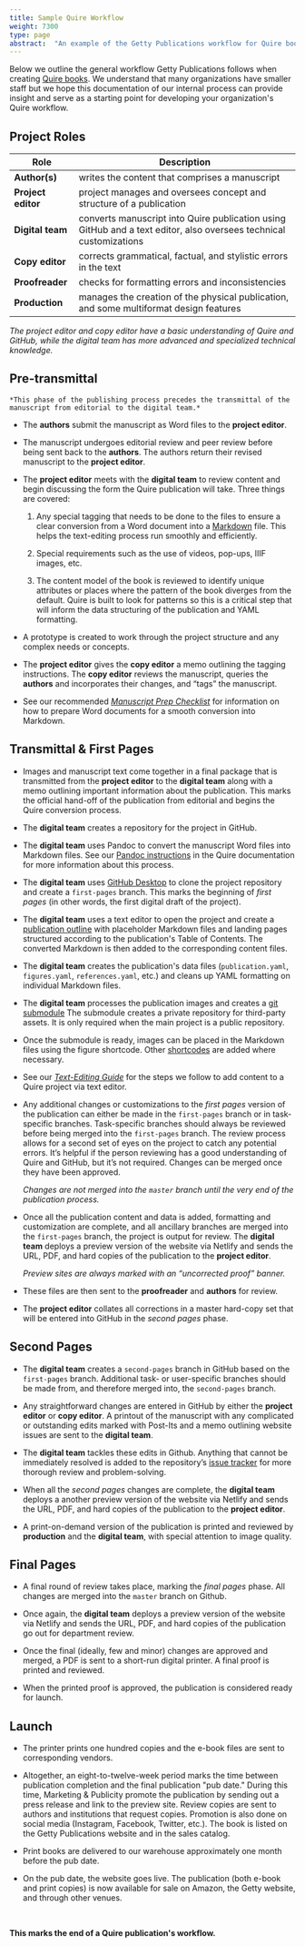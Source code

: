 ```yaml
---
title: Sample Quire Workflow
weight: 7300
type: page
abstract:  "An example of the Getty Publications workflow for Quire books"
---
```


Below we outline the general workflow Getty Publications follows when creating [Quire books](https://www.getty.edu/publications/digital/digitalpubs.html). We understand that many organizations have smaller staff but we hope this documentation of our internal process can provide insight and serve as a starting point for developing your organization's Quire workflow.

## Project Roles

| Role | Description |
| -- | -- |
| **Author(s)** | writes the content that comprises a manuscript |
| **Project editor** | project manages and oversees concept and structure of a publication |
| **Digital team** | converts manuscript into Quire publication using GitHub and a text editor, also oversees technical customizations |
| **Copy editor** | corrects grammatical, factual, and stylistic errors in the text |
| **Proofreader** | checks for formatting errors and inconsistencies |
| **Production** | manages the creation of the physical publication, and some multiformat design features |

*The project editor and copy editor have a basic understanding of Quire and GitHub, while the digital team has more advanced and specialized technical knowledge.*

## Pre-transmittal

    *This phase of the publishing process precedes the transmittal of the manuscript from editorial to the digital team.*

- The **authors** submit the manuscript as Word files to the **project editor**.

- The manuscript undergoes editorial review and peer review before being sent back to the **authors**. The authors return their revised manuscript to the **project editor**.

- The **project editor** meets with the **digital team** to review content and begin discussing the form the Quire publication will take. Three things are covered:

    1. Any special tagging that needs to be done to the files to ensure a clear conversion from a Word document into a [Markdown](/docs-v1/fundamentals/#markdown-basics) file. This helps the text-editing process run smoothly and efficiently.

    2. Special requirements such as the use of videos, pop-ups, IIIF images, etc.

    3. The content model of the book is reviewed to identify unique attributes or places where the pattern of the book diverges from the default. Quire is built to look for patterns so this is a critical step that will inform the data structuring of the publication and YAML formatting.

- A prototype is created to work through the project structure and any complex needs or concepts.

- The **project editor** gives the **copy editor** a memo outlining the tagging instructions. The **copy editor** reviews the manuscript, queries the **authors** and incorporates their changes, and “tags” the manuscript.

<div class="box tip">

- See our recommended [*Manuscript Prep Checklist*](/resources/manuscript-prep/) for information on how to prepare Word documents for a smooth conversion into Markdown.

</div>

## Transmittal & First Pages

-   Images and manuscript text come together in a final package that is transmitted from the **project editor** to the **digital team** along with a memo outlining important information about the publication. This marks the official hand-off of the publication from editorial and begins the Quire conversion process.

-   The **digital team** creates a repository for the project in GitHub.

-   The **digital team** uses Pandoc to convert the manuscript Word files into Markdown files. See our [Pandoc instructions](/docs-v1/fundamentals/#microsoft-word-to-markdown-conversion) in the Quire documentation for more information about this process.

-   The **digital team** uses [GitHub Desktop](/docs-v1/github/) to clone the project repository and create a `first-pages` branch. This marks the beginning of *first pages* (in other words, the first digital draft of the project).

-   The **digital team** uses a text editor to open the project and create a [publication outline](/docs-v1/getting-started/#create-a-publication-outline) with placeholder Markdown files and landing pages structured according to the publication's Table of Contents. The converted Markdown is then added to the corresponding content files.

-   The **digital team** creates the publication's data files (`publication.yaml`, `figures.yaml`, `references.yaml`, etc.) and cleans up YAML formatting on individual Markdown files.

-   The **digital team** processes the publication images and creates a [git submodule](https://github.blog/2016-02-01-working-with-submodules/) The submodule creates a private repository for third-party assets. It is only required when the main project is a public repository.

-   Once the submodule is ready, images can be placed in the Markdown files using the figure shortcode. Other [shortcodes](/docs-v1/page-content/#use-shortcodes-to-add-features) are added where necessary.

<div class="box tip">

- See our [*Text-Editing Guide*](/resources/text-editing/) for the steps we follow to add content to a Quire project via text editor.

</div>

-   Any additional changes or customizations to the *first pages* version of the publication can either be made in the `first-pages` branch or in task-specific branches. Task-specific branches should always be reviewed before being merged into the `first-pages` branch. The review process allows for a second set of eyes on the project to catch any potential errors. It’s helpful if the person reviewing has a good understanding of Quire and GitHub, but it’s not required. Changes can be merged once they have been approved.

    *Changes are not merged into the `master` branch until the very end of the publication process.*

-   Once all the publication content and data is added, formatting and customization are complete, and all ancillary branches are merged into the `first-pages` branch, the project is output for review. The **digital team** deploys a preview version of the website via Netlify and sends the URL, PDF, and hard copies of the publication to the **project editor**.

    *Preview sites are always marked with an “uncorrected proof” banner.*

-   These files are then sent to the **proofreader** and **authors** for review.

-   The **project editor** collates all corrections in a master hard-copy set that will be entered into GitHub in the *second pages* phase.

## Second Pages

-   The **digital team** creates a `second-pages` branch in GitHub based on the `first-pages` branch. Additional task- or user-specific branches should be made from, and therefore merged into, the `second-pages` branch.

-   Any straightforward changes are entered in GitHub by either the **project editor** or **copy editor**. A printout of the manuscript with any complicated or outstanding edits marked with Post-Its and a memo outlining website issues are sent to the **digital team**.

-   The **digital team** tackles these edits in Github. Anything that cannot be immediately resolved is added to the repository’s [issue tracker](https://docs.github.com/en/issues/tracking-your-work-with-issues/about-issues) for more thorough review and problem-solving.

-   When all the *second pages* changes are complete, the **digital team** deploys a another preview version of the website via Netlify and sends the URL, PDF, and hard copies of the publication to the **project editor**.

-   A print-on-demand version of the publication is printed and reviewed by **production** and the **digital team**, with special attention to image quality.

## Final Pages

-   A final round of review takes place, marking the *final pages* phase. All changes are merged into the `master` branch on Github.

-   Once again, the **digital team** deploys a preview version of the website via Netlify and sends the URL, PDF, and hard copies of the publication go out for department review.

-   Once the final (ideally, few and minor) changes are approved and merged, a PDF is sent to a short-run digital printer. A final proof is printed and reviewed.

-   When the printed proof is approved, the publication is considered ready for launch.

## Launch

-   The printer prints one hundred copies and the e-book files are sent to corresponding vendors.

-   Altogether, an eight-to-twelve-week period marks the time between publication completion and the final publication "pub date." During this time, Marketing & Publicity promote the publication by sending out a press release and link to the preview site. Review copies are sent to authors and institutions that request copies. Promotion is also done on social media (Instagram, Facebook, Twitter, etc.). The book is listed on the Getty Publications website and in the sales catalog.

-   Print books are delivered to our warehouse approximately one month before the pub date.

-   On the pub date, the website goes live. The publication (both e-book and print copies) is now available for sale on Amazon, the Getty website, and through other venues.

<br>

**This marks the end of a Quire publication's workflow.**

</br>
